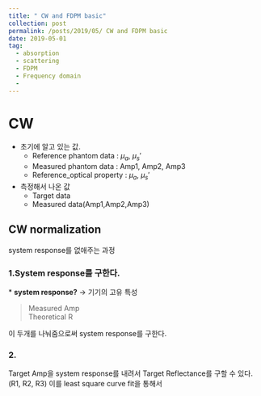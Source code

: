 ```yaml
---
title: " CW and FDPM basic"
collection: post
permalink: /posts/2019/05/ CW and FDPM basic
date: 2019-05-01
tag:
  - absorption
  - scattering
  - FDPM
  - Frequency domain
  - 
---
```

# CW
- 초기에 알고 있는 값.
	- Reference phantom data : $\mu_a$, $\mu_s'$
	- Measured phantom data : Amp1, Amp2, Amp3
	- Reference_optical property : $\mu_a$, $\mu_s'$
- 측정해서 나온 값
	- Target data
	- Measured data(Amp1,Amp2,Amp3)

## CW normalization 
system response를 없애주는 과정
### 1.System response를 구한다.
\* **system response?** -> 기기의 고유 특성
> Measured Amp    
> Theoretical R   

이 두개를 나눠줌으로써 system response를 구한다.

### 2. 
Target Amp을 system response를 내려서 
Target Reflectance를 구할 수 있다. (R1, R2, R3)
이를 least square curve fit을 통해서


<!--stackedit_data:
eyJoaXN0b3J5IjpbLTE0MjA5NDUyMTUsNzQyNjc0MzQ1LDI5NT
MwMDc2NywxNzM1MTM5NTgwLC05NDgyMTk4NF19
-->